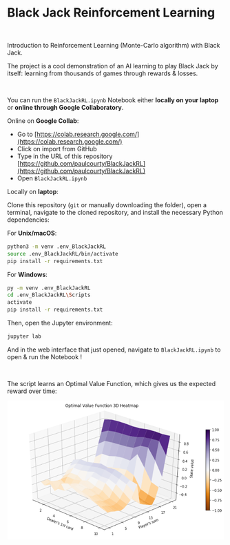 <h1>Black Jack Reinforcement Learning</h1>

<br/>

Introduction to Reinforcement Learning (Monte-Carlo algorithm) with Black Jack.

The project is a cool demonstration of an AI learning to play Black Jack by itself: learning from thousands of games through rewards & losses.

<br/>

You can run the `BlackJackRL.ipynb` Notebook either **locally on your laptop** or **online through Google Collaboratory**.

Online on **Google Collab**:

- Go to [https://colab.research.google.com/](https://colab.research.google.com/)
- Click on import from GitHub
- Type in the URL of this repository [https://github.com/paulcourty/BlackJackRL](https://github.com/paulcourty/BlackJackRL)
- Open `BlackJackRL.ipynb`

Locally on **laptop**:

Clone this repository (`git` or manually downloading the folder), open a terminal, navigate to the cloned repository, and install the necessary Python dependencies:

For **Unix/macOS**:

```sh
python3 -m venv .env_BlackJackRL
source .env_BlackJackRL/bin/activate
pip install -r requirements.txt
```

For **Windows**:

```sh
py -m venv .env_BlackJackRL
cd .env_BlackJackRL\Scripts
activate
pip install -r requirements.txt
```

Then, open the Jupyter environment:

```sh
jupyter lab
```

And in the web interface that just opened, navigate to `BlackJackRL.ipynb` to open & run the Notebook !

<br/>

The script learns an Optimal Value Function, which gives us the expected reward over time:

![Optimal Value Function Heatmap](https://github.com/paulcourty/BlackJackRL/blob/main/Optimal%20Value%20Function%203D%20Heatmap.png)